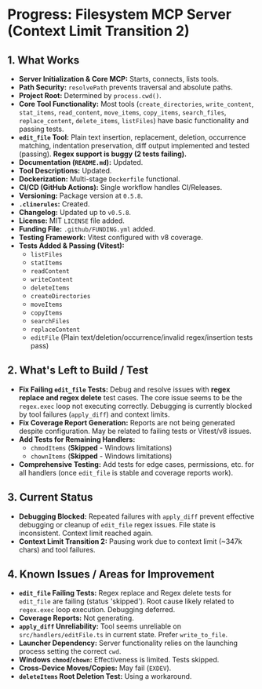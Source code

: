 <!-- Version: 4.8 | Last Updated: 2025-04-06 | Updated By: Roo -->
# Progress: Filesystem MCP Server (Context Limit Transition 2)

## 1. What Works

- **Server Initialization & Core MCP:** Starts, connects, lists tools.
- **Path Security:** `resolvePath` prevents traversal and absolute paths.
- **Project Root:** Determined by `process.cwd()`.
- **Core Tool Functionality:** Most tools (`create_directories`, `write_content`, `stat_items`, `read_content`, `move_items`, `copy_items`, `search_files`, `replace_content`, `delete_items`, `listFiles`) have basic functionality and passing tests.
- **`edit_file` Tool:** Plain text insertion, replacement, deletion, occurrence matching, indentation preservation, diff output implemented and tested (passing). **Regex support is buggy (2 tests failing).**
- **Documentation (`README.md`):** Updated.
- **Tool Descriptions:** Updated.
- **Dockerization:** Multi-stage `Dockerfile` functional.
- **CI/CD (GitHub Actions):** Single workflow handles CI/Releases.
- **Versioning:** Package version at `0.5.8`.
- **`.clinerules`:** Created.
- **Changelog:** Updated up to `v0.5.8`.
- **License:** MIT `LICENSE` file added.
- **Funding File:** `.github/FUNDING.yml` added.
- **Testing Framework:** Vitest configured with v8 coverage.
- **Tests Added & Passing (Vitest):**
    - `listFiles`
    - `statItems`
    - `readContent`
    - `writeContent`
    - `deleteItems`
    - `createDirectories`
    - `moveItems`
    - `copyItems`
    - `searchFiles`
    - `replaceContent`
    - `editFile` (Plain text/deletion/occurrence/invalid regex/insertion tests pass)

## 2. What's Left to Build / Test

- **Fix Failing `edit_file` Tests:** Debug and resolve issues with **regex replace and regex delete** test cases. The core issue seems to be the `regex.exec` loop not executing correctly. Debugging is currently blocked by tool failures (`apply_diff`) and context limits.
- **Fix Coverage Report Generation:** Reports are not being generated despite configuration. May be related to failing tests or Vitest/v8 issues.
- **Add Tests for Remaining Handlers:**
    - `chmodItems` (**Skipped** - Windows limitations)
    - `chownItems` (**Skipped** - Windows limitations)
- **Comprehensive Testing:** Add tests for edge cases, permissions, etc. for all handlers (once `edit_file` is stable and coverage reports work).

## 3. Current Status

- **Debugging Blocked:** Repeated failures with `apply_diff` prevent effective debugging or cleanup of `edit_file` regex issues. File state is inconsistent. Context limit reached again.
- **Context Limit Transition 2:** Pausing work due to context limit (~347k chars) and tool failures.

## 4. Known Issues / Areas for Improvement

- **`edit_file` Failing Tests:** Regex replace and Regex delete tests for `edit_file` are failing (status 'skipped'). Root cause likely related to `regex.exec` loop execution. Debugging deferred.
- **Coverage Reports:** Not generating.
- **`apply_diff` Unreliability:** Tool seems unreliable on `src/handlers/editFile.ts` in current state. Prefer `write_to_file`.
- **Launcher Dependency:** Server functionality relies on the launching process setting the correct `cwd`.
- **Windows `chmod`/`chown`:** Effectiveness is limited. Tests skipped.
- **Cross-Device Moves/Copies:** May fail (`EXDEV`).
- **`deleteItems` Root Deletion Test:** Using a workaround.
